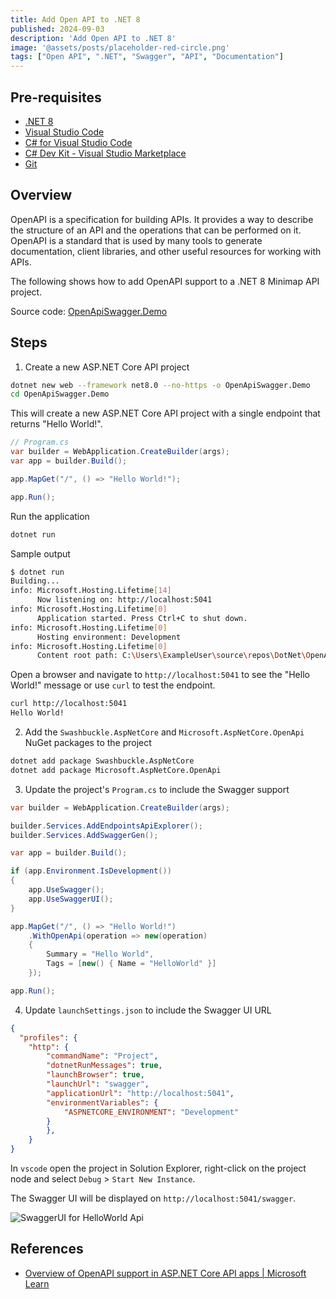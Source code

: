 ```yaml
---
title: Add Open API to .NET 8
published: 2024-09-03
description: 'Add Open API to .NET 8'
image: '@assets/posts/placeholder-red-circle.png'
tags: ["Open API", ".NET", "Swagger", "API", "Documentation"]
---
```


## Pre-requisites

- [.NET 8](https://dotnet.microsoft.com/download/dotnet/8.0)
- [Visual Studio Code](https://code.visualstudio.com/)
- [C# for Visual Studio Code](https://marketplace.visualstudio.com/items?itemName=ms-dotnettools.csharp)
- [C# Dev Kit - Visual Studio Marketplace](https://marketplace.visualstudio.com/items?itemName=ms-dotnettools.csdevkit)
- [Git](https://gitforwindows.org/)

## Overview

OpenAPI is a specification for building APIs. It provides a way to describe the structure of an API and the operations that can be performed on it. OpenAPI is a standard that is used by many tools to generate documentation, client libraries, and other useful resources for working with APIs.

The following shows how to add OpenAPI support to a .NET 8 Minimap API project.

Source code: [OpenApiSwagger.Demo](https://github.com/stormwild/OpenApiSwagger.Demo)

## Steps

1. Create a new ASP.NET Core API project

```bash
dotnet new web --framework net8.0 --no-https -o OpenApiSwagger.Demo
cd OpenApiSwagger.Demo
```

This will create a new ASP.NET Core API project with a single endpoint that returns "Hello World!".

```csharp
// Program.cs
var builder = WebApplication.CreateBuilder(args);
var app = builder.Build();

app.MapGet("/", () => "Hello World!");

app.Run();
```

Run the application

```bash
dotnet run
```

Sample output

```bash
$ dotnet run
Building...
info: Microsoft.Hosting.Lifetime[14]
      Now listening on: http://localhost:5041
info: Microsoft.Hosting.Lifetime[0]
      Application started. Press Ctrl+C to shut down.
info: Microsoft.Hosting.Lifetime[0]
      Hosting environment: Development
info: Microsoft.Hosting.Lifetime[0]
      Content root path: C:\Users\ExampleUser\source\repos\DotNet\OpenApiSwagger.Demo
```

Open a browser and navigate to `http://localhost:5041` to see the "Hello World!" message or use `curl` to test the endpoint.

```bash
curl http://localhost:5041
Hello World!
```

2. Add the `Swashbuckle.AspNetCore` and `Microsoft.AspNetCore.OpenApi` NuGet packages to the project

```bash
dotnet add package Swashbuckle.AspNetCore
dotnet add package Microsoft.AspNetCore.OpenApi
```

3. Update the project's `Program.cs` to include the Swagger support

```csharp
var builder = WebApplication.CreateBuilder(args);

builder.Services.AddEndpointsApiExplorer();
builder.Services.AddSwaggerGen();

var app = builder.Build();

if (app.Environment.IsDevelopment())
{
    app.UseSwagger();
    app.UseSwaggerUI();
}

app.MapGet("/", () => "Hello World!")
    .WithOpenApi(operation => new(operation)
    {
        Summary = "Hello World",
        Tags = [new() { Name = "HelloWorld" }]
    });

app.Run();
```

4. Update `launchSettings.json` to include the Swagger UI URL

```json
{
  "profiles": {
    "http": {
        "commandName": "Project",
        "dotnetRunMessages": true,
        "launchBrowser": true,
        "launchUrl": "swagger",
        "applicationUrl": "http://localhost:5041",
        "environmentVariables": {
            "ASPNETCORE_ENVIRONMENT": "Development"
        }
        },
    }
}
```

In `vscode` open the project in Solution Explorer, right-click on the project node and select `Debug` > `Start New Instance`.

The Swagger UI will be displayed on `http://localhost:5041/swagger`.

![SwaggerUI for HelloWorld Api](@assets/posts/swagger-ui-hello-word.png "Swagger UI for Hello World")

## References

- [Overview of OpenAPI support in ASP.NET Core API apps | Microsoft Learn](https://learn.microsoft.com/en-us/aspnet/core/tutorials/getting-started-with-swashbuckle?view=aspnetcore-8.0&tabs=visual-studio-code)
